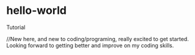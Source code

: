 # hello-world
Tutorial

//New here, and new to coding/programing, really excited to get started. Looking forward to getting better and improve on my coding skills.
